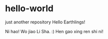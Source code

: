 # hello-world
just another repository
Hello Earthlings!

Ni hao! Wo jiao Li Sha. :) Hen gao xing ren shi ni!
